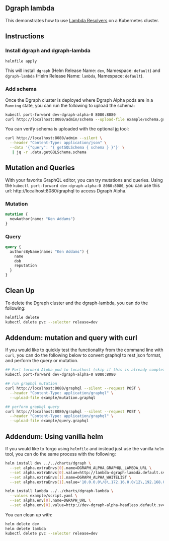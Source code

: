 ## Dgraph lambda

This demonstrates how to use [Lambda Resolvers](https://dgraph.io/docs/graphql/lambda/overview/) on a Kubernetes cluster.

## Instructions

### Install dgraph and dgraph-lambda

```bash
helmfile apply
```

This will install `dgraph` (Helm Release Name: `dev`, Namespace: `default`) and `dgraph-lambda` (Helm Release Name: `lambda`, Namespace: `default`).

### Add schema

Once the Dgraph cluster is deployed where Dgraph Alpha pods are in a `Running` state, you can run the following to upload the schema:

```bash
kubectl port-forward dev-dgraph-alpha-0 8080:8080
curl http://localhost:8080/admin/schema --upload-file example/schema.graphql
```

You can verify schema is uploaded with the optional [jq](https://stedolan.github.io/jq/) tool:

```bash
curl http://localhost:8080/admin --silent \
  --header "Content-Type: application/json" \
  --data '{"query": "{ getGQLSchema { schema } }"}' \
   | jq -r .data.getGQLSchema.schema
```

## Mutation and Queries

With your favorite GraphQL editor, you can try mutations and queries.  Using the `kubectl port-forward dev-dgraph-alpha-0 8080:8080`, you can use this url: http://localhost:8080/graphql to access Dgraph Alpha.

### Mutation

```graphql
mutation {
  newAuthor(name: "Ken Addams")
}
```

### Query

```graphql
query {
  authorsByName(name: "Ken Addams") {
    name
    dob
    reputation
  }
}
```

## Clean Up

To delete the Dgraph cluster and the dgraph-lambda, you can do the following:

```bash
helmfile delete
kubectl delete pvc --selector release=dev
```

## Addendum: mutation and query with curl

If you would like to quickly test the functionality from the command line with `curl`, you can do the following below to convert graphql to rest json format, and perform the query or mutation.

```bash
## Port forward Alpha pod to localhost (skip if this is already completed)
kubectl port-forward dev-dgraph-alpha-0 8080:8080

## run graphql mutation
curl http://localhost:8080/graphql --silent --request POST \
  --header "Content-Type: application/graphql" \
  --upload-file example/mutation.graphql

## perform graphql query
curl http://localhost:8080/graphql --silent --request POST \
  --header "Content-Type: application/graphql" \
  --upload-file example/query.graphql
```

## Addendum: Using vanilla helm

If you would like to forgo using `helmfile` and instead just use the vanilla `helm` tool, you can do the same process with the following:

```bash
helm install dev ../../charts/dgraph \
  --set alpha.extraEnvs[0].name=DGRAPH_ALPHA_GRAPHQL_LAMBDA_URL \
  --set alpha.extraEnvs[0].value=http://lambda-dgraph-lambda.default.svc/graphql-worker \
  --set alpha.extraEnvs[1].name=DGRAPH_ALPHA_WHITELIST \
  --set alpha.extraEnvs[1].value='10.0.0.0\/8\,172.16.0.0/12\,192.168.0.0\/16'

helm install lambda ../../charts/dgraph-lambda \
  --values example/script.yaml \
  --set alpha.env[0].name=DGRAPH_URL \
  --set alpha.env[0].value=http://dev-dgraph-alpha-headless.default.svc:8080
```

You can clean up with:

```bash
helm delete dev
helm delete lambda
kubectl delete pvc --selector release=dev
```
